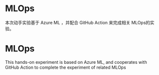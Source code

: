 # **MLOps**


本次动手实验基于 Azure ML  ，并配合 GitHub Action 来完成相关 MLOps的实验。

# **MLOps**

This hands-on experiment is based on Azure ML, and cooperates with GitHub Action to complete the experiment of related MLOps

